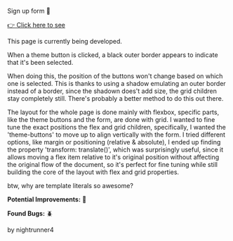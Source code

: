 Sign up form 📃

<a href='https://nightrunner4.github.io/Sign-up-Form'>👉 Click here to see</a>

This page is currently being developed.

When a theme button is clicked, a black outer border appears to indicate that it's been selected. 

When doing this, the position of the buttons won't change based on which one is selected. This is thanks to using a shadow emulating an outer border instead of a border, since the shadown does't add size, the grid children stay completely still. There's probably a better method to do this out there.

The layout for the whole page is done mainly with flexbox, specific parts, like the theme buttons and the form, are done with grid. I wanted to fine tune the exact positions the flex and grid children, specifically, I wanted the 'theme-buttons' to move up to align vertically with the form. I tried different options, like margin or positioning (relative & absolute), I ended up finding the property 'transform: translate()', which was surprisingly useful, since it allows moving a flex item relative to it's original position without affecting the original flow of the document, so it's perfect for fine tuning while still building the core of the layout with flex and grid properties.

btw, why are template literals so awesome? 

<b>Potential Improvements:</b> 💪


<b>Found Bugs:</b> 🪲



by nightrunner4